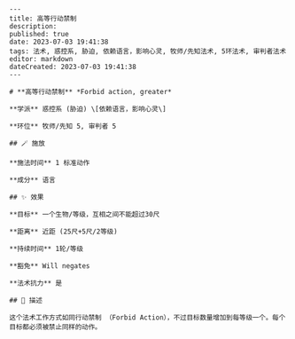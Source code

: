 
    ---
    title: 高等行动禁制
    description: 
    published: true
    date: 2023-07-03 19:41:38
    tags: 法术, 惑控系, 胁迫, 依赖语言，影响心灵, 牧师/先知法术, 5环法术, 审判者法术
    editor: markdown
    dateCreated: 2023-07-03 19:41:38
    ---

    # **高等行动禁制** *Forbid action, greater*

    **学派** 惑控系 (胁迫) \[依赖语言，影响心灵\] 

    **环位** 牧师/先知 5, 审判者 5

    ## 🪄 施放

    **施法时间** 1 标准动作

    **成分** 语言

    ## ✨ 效果 

    **目标** 一个生物/等级，互相之间不能超过30尺 

    **距离** 近距 (25尺+5尺/2等级)  

    **持续时间** 1轮/等级 

    **豁免** Will negates

    **法术抗力** 是

    ## 📖 描述

    这个法术工作方式如同行动禁制 （Forbid Action），不过目标数量增加到每等级一个。每个目标都必须被禁止同样的动作。
    